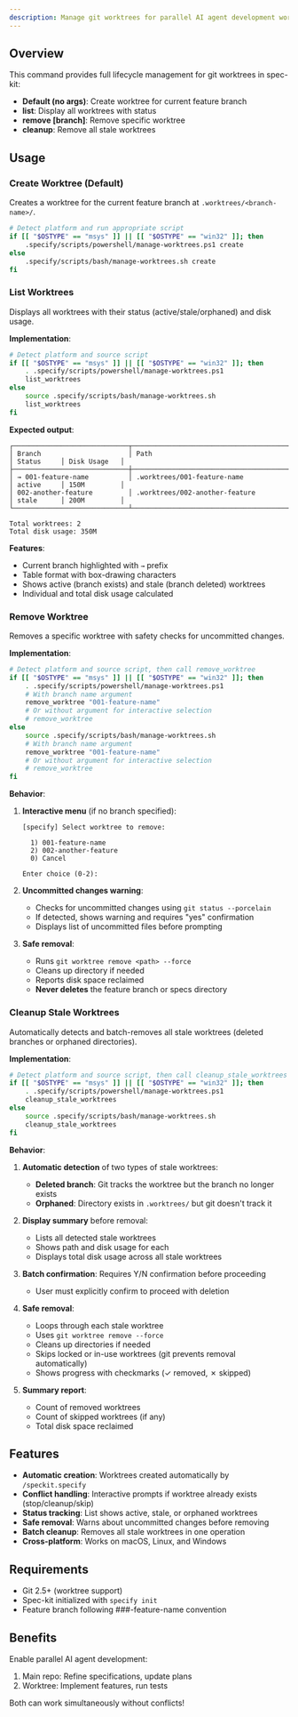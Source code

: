 ```yaml
---
description: Manage git worktrees for parallel AI agent development workflows
---
```


## Overview

This command provides full lifecycle management for git worktrees in spec-kit:
- **Default (no args)**: Create worktree for current feature branch
- **list**: Display all worktrees with status
- **remove [branch]**: Remove specific worktree
- **cleanup**: Remove all stale worktrees

## Usage

### Create Worktree (Default)

Creates a worktree for the current feature branch at `.worktrees/<branch-name>/`.

```bash
# Detect platform and run appropriate script
if [[ "$OSTYPE" == "msys" ]] || [[ "$OSTYPE" == "win32" ]]; then
    .specify/scripts/powershell/manage-worktrees.ps1 create
else
    .specify/scripts/bash/manage-worktrees.sh create
fi
```

### List Worktrees

Displays all worktrees with their status (active/stale/orphaned) and disk usage.

**Implementation**:
```bash
# Detect platform and source script
if [[ "$OSTYPE" == "msys" ]] || [[ "$OSTYPE" == "win32" ]]; then
    . .specify/scripts/powershell/manage-worktrees.ps1
    list_worktrees
else
    source .specify/scripts/bash/manage-worktrees.sh
    list_worktrees
fi
```

**Expected output**:
```
┌─────────────────────────────┬──────────────────────────────────────────┬────────────┬──────────────┐
│ Branch                      │ Path                                     │ Status     │ Disk Usage   │
├─────────────────────────────┼──────────────────────────────────────────┼────────────┼──────────────┤
│ → 001-feature-name          │ .worktrees/001-feature-name              │ active     │ 150M         │
│ 002-another-feature         │ .worktrees/002-another-feature           │ stale      │ 200M         │
└─────────────────────────────┴──────────────────────────────────────────┴────────────┴──────────────┘

Total worktrees: 2
Total disk usage: 350M
```

**Features**:
- Current branch highlighted with `→` prefix
- Table format with box-drawing characters
- Shows active (branch exists) and stale (branch deleted) worktrees
- Individual and total disk usage calculated

### Remove Worktree

Removes a specific worktree with safety checks for uncommitted changes.

**Implementation**:
```bash
# Detect platform and source script, then call remove_worktree
if [[ "$OSTYPE" == "msys" ]] || [[ "$OSTYPE" == "win32" ]]; then
    . .specify/scripts/powershell/manage-worktrees.ps1
    # With branch name argument
    remove_worktree "001-feature-name"
    # Or without argument for interactive selection
    # remove_worktree
else
    source .specify/scripts/bash/manage-worktrees.sh
    # With branch name argument
    remove_worktree "001-feature-name"
    # Or without argument for interactive selection
    # remove_worktree
fi
```

**Behavior**:
1. **Interactive menu** (if no branch specified):
   ```
   [specify] Select worktree to remove:

     1) 001-feature-name
     2) 002-another-feature
     0) Cancel

   Enter choice (0-2):
   ```

2. **Uncommitted changes warning**:
   - Checks for uncommitted changes using `git status --porcelain`
   - If detected, shows warning and requires "yes" confirmation
   - Displays list of uncommitted files before prompting

3. **Safe removal**:
   - Runs `git worktree remove <path> --force`
   - Cleans up directory if needed
   - Reports disk space reclaimed
   - **Never deletes** the feature branch or specs directory

### Cleanup Stale Worktrees

Automatically detects and batch-removes all stale worktrees (deleted branches or orphaned directories).

**Implementation**:
```bash
# Detect platform and source script, then call cleanup_stale_worktrees
if [[ "$OSTYPE" == "msys" ]] || [[ "$OSTYPE" == "win32" ]]; then
    . .specify/scripts/powershell/manage-worktrees.ps1
    cleanup_stale_worktrees
else
    source .specify/scripts/bash/manage-worktrees.sh
    cleanup_stale_worktrees
fi
```

**Behavior**:
1. **Automatic detection** of two types of stale worktrees:
   - **Deleted branch**: Git tracks the worktree but the branch no longer exists
   - **Orphaned**: Directory exists in `.worktrees/` but git doesn't track it

2. **Display summary** before removal:
   - Lists all detected stale worktrees
   - Shows path and disk usage for each
   - Displays total disk usage across all stale worktrees

3. **Batch confirmation**: Requires Y/N confirmation before proceeding
   - User must explicitly confirm to proceed with deletion

4. **Safe removal**:
   - Loops through each stale worktree
   - Uses `git worktree remove --force`
   - Cleans up directories if needed
   - Skips locked or in-use worktrees (git prevents removal automatically)
   - Shows progress with checkmarks (✓ removed, ✗ skipped)

5. **Summary report**:
   - Count of removed worktrees
   - Count of skipped worktrees (if any)
   - Total disk space reclaimed

## Features

- **Automatic creation**: Worktrees created automatically by `/speckit.specify`
- **Conflict handling**: Interactive prompts if worktree already exists (stop/cleanup/skip)
- **Status tracking**: List shows active, stale, or orphaned worktrees
- **Safe removal**: Warns about uncommitted changes before removing
- **Batch cleanup**: Removes all stale worktrees in one operation
- **Cross-platform**: Works on macOS, Linux, and Windows

## Requirements

- Git 2.5+ (worktree support)
- Spec-kit initialized with `specify init`
- Feature branch following ###-feature-name convention

## Benefits

Enable parallel AI agent development:
1. Main repo: Refine specifications, update plans
2. Worktree: Implement features, run tests

Both can work simultaneously without conflicts!

